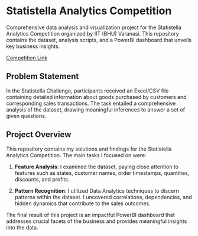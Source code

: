 # Statistella Analytics Competition

Comprehensive data analysis and visualization project for the Statistella Analytics Competition organized by IIT (BHU) Varanasi. This repository contains the dataset, analysis scripts, and a PowerBI dashboard that unveils key business insights.

[Competition Link](https://unstop.com/competitions/statistella-bash-60-business-associates-special-hours-iit-bhu-varanasi-859003)

## Problem Statement

In the Statistella Challenge, participants received an Excel/CSV file containing detailed information about goods purchased by customers and corresponding sales transactions. The task entailed a comprehensive analysis of the dataset, drawing meaningful inferences to answer a set of given questions.

## Project Overview

This repository contains my solutions and findings for the Statistella Analytics Competition. The main tasks I focused on were:

1. **Feature Analysis**: I examined the dataset, paying close attention to features such as states, customer names, order timestamps, quantities, discounts, and profits.

2. **Pattern Recognition**: I utilized Data Analytics techniques to discern patterns within the dataset. I uncovered correlations, dependencies, and hidden dynamics that contribute to the sales outcomes.

The final result of this project is an impactful PowerBI dashboard that addresses crucial facets of the business and provides meaningful insights into the data.
